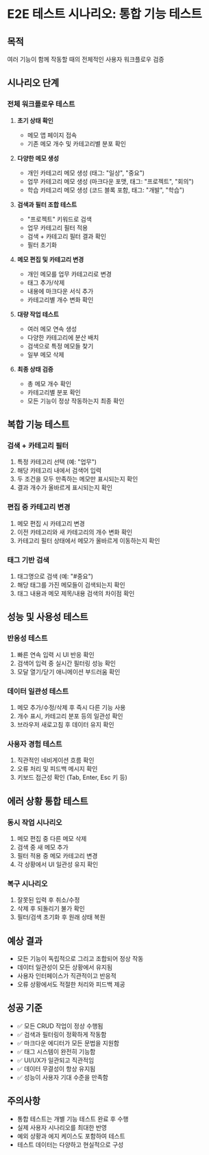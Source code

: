 # E2E 테스트 시나리오: 통합 기능 테스트

## 목적

여러 기능이 함께 작동할 때의 전체적인 사용자 워크플로우 검증

## 시나리오 단계

### 전체 워크플로우 테스트
1. **초기 상태 확인**
   - 메모 앱 페이지 접속
   - 기존 메모 개수 및 카테고리별 분포 확인

2. **다양한 메모 생성**
   - 개인 카테고리 메모 생성 (태그: "일상", "중요")
   - 업무 카테고리 메모 생성 (마크다운 포맷, 태그: "프로젝트", "회의")
   - 학습 카테고리 메모 생성 (코드 블록 포함, 태그: "개발", "학습")

3. **검색과 필터 조합 테스트**
   - "프로젝트" 키워드로 검색
   - 업무 카테고리 필터 적용
   - 검색 + 카테고리 필터 결과 확인
   - 필터 초기화

4. **메모 편집 및 카테고리 변경**
   - 개인 메모를 업무 카테고리로 변경
   - 태그 추가/삭제
   - 내용에 마크다운 서식 추가
   - 카테고리별 개수 변화 확인

5. **대량 작업 테스트**
   - 여러 메모 연속 생성
   - 다양한 카테고리에 분산 배치
   - 검색으로 특정 메모들 찾기
   - 일부 메모 삭제

6. **최종 상태 검증**
   - 총 메모 개수 확인
   - 카테고리별 분포 확인
   - 모든 기능이 정상 작동하는지 최종 확인

## 복합 기능 테스트

### 검색 + 카테고리 필터
1. 특정 카테고리 선택 (예: "업무")
2. 해당 카테고리 내에서 검색어 입력
3. 두 조건을 모두 만족하는 메모만 표시되는지 확인
4. 결과 개수가 올바르게 표시되는지 확인

### 편집 중 카테고리 변경
1. 메모 편집 시 카테고리 변경
2. 이전 카테고리와 새 카테고리의 개수 변화 확인
3. 카테고리 필터 상태에서 메모가 올바르게 이동하는지 확인

### 태그 기반 검색
1. 태그명으로 검색 (예: "#중요")
2. 해당 태그를 가진 메모들이 검색되는지 확인
3. 태그 내용과 메모 제목/내용 검색의 차이점 확인

## 성능 및 사용성 테스트

### 반응성 테스트
1. 빠른 연속 입력 시 UI 반응 확인
2. 검색어 입력 중 실시간 필터링 성능 확인
3. 모달 열기/닫기 애니메이션 부드러움 확인

### 데이터 일관성 테스트
1. 메모 추가/수정/삭제 후 즉시 다른 기능 사용
2. 개수 표시, 카테고리 분포 등의 일관성 확인
3. 브라우저 새로고침 후 데이터 유지 확인

### 사용자 경험 테스트
1. 직관적인 네비게이션 흐름 확인
2. 오류 처리 및 피드백 메시지 확인
3. 키보드 접근성 확인 (Tab, Enter, Esc 키 등)

## 에러 상황 통합 테스트

### 동시 작업 시나리오
1. 메모 편집 중 다른 메모 삭제
2. 검색 중 새 메모 추가
3. 필터 적용 중 메모 카테고리 변경
4. 각 상황에서 UI 일관성 유지 확인

### 복구 시나리오
1. 잘못된 입력 후 취소/수정
2. 삭제 후 되돌리기 불가 확인
3. 필터/검색 초기화 후 원래 상태 복원

## 예상 결과

- 모든 기능이 독립적으로 그리고 조합되어 정상 작동
- 데이터 일관성이 모든 상황에서 유지됨
- 사용자 인터페이스가 직관적이고 반응적
- 오류 상황에서도 적절한 처리와 피드백 제공

## 성공 기준

- ✅ 모든 CRUD 작업이 정상 수행됨
- ✅ 검색과 필터링이 정확하게 작동함  
- ✅ 마크다운 에디터가 모든 문법을 지원함
- ✅ 태그 시스템이 완전히 기능함
- ✅ UI/UX가 일관되고 직관적임
- ✅ 데이터 무결성이 항상 유지됨
- ✅ 성능이 사용자 기대 수준을 만족함

## 주의사항

- 통합 테스트는 개별 기능 테스트 완료 후 수행
- 실제 사용자 시나리오를 최대한 반영
- 예외 상황과 에지 케이스도 포함하여 테스트
- 테스트 데이터는 다양하고 현실적으로 구성